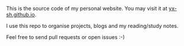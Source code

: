 This is the source code of my personal website. You may visit it at [yx-sh.github.io](https://yx-sh.github.io).

I use this repo to organise projects, blogs and my reading/study notes.

Feel free to send pull requests or open issues :-)
